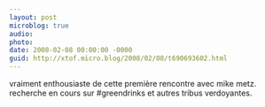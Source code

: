 ```yaml
---
layout: post
microblog: true
audio: 
photo: 
date: 2008-02-08 00:00:00 -0000
guid: http://xtof.micro.blog/2008/02/08/t690693602.html
---
```

vraiment enthousiaste de cette première rencontre avec mike metz. recherche en cours sur #greendrinks et autres tribus verdoyantes.
